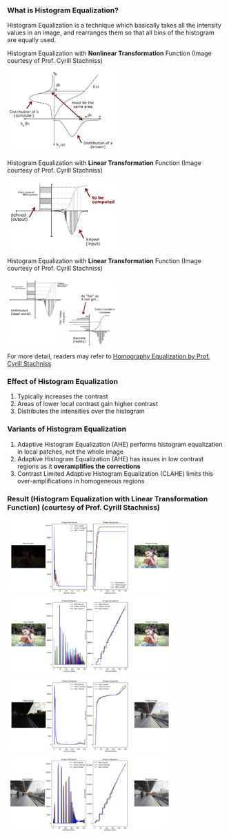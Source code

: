 ### What is Histogram Equalization?

Histogram Equalization is a technique which basically takes all the intensity values in an image, and rearranges them so that all bins of the histogram are equally used.

Histogram Equalization with **Nonlinear Transformation** Function (Image courtesy of Prof. Cyrill Stachniss)

<img src="https://github.com/YANG-SOBER/Standard_Histogram_Equalization/blob/main/hist_equal_nonlinear.png" width=50% height=50%>

Histogram Equalization with **Linear Transformation** Function (Image courtesy of Prof. Cyrill Stachniss)

<img src="https://github.com/YANG-SOBER/Standard_Histogram_Equalization/blob/main/hist_equal_linear.png" width=50% height=50%>

Histogram Equalization with **Linear Transformation** Function (Image courtesy of Prof. Cyrill Stachniss)

<img src="https://github.com/YANG-SOBER/Standard_Histogram_Equalization/blob/main/hist_equal_reality.png" width=50% height=50%>

For more detail, readers may refer to [Homography Equalization by Prof. Cyrill Stachniss](https://www.ipb.uni-bonn.de/html/teaching/photo12-2021/2021-pho1-04-img-histo-2-transformations.pptx.pdf)

### Effect of Histogram Equalization
1. Typically increases the contrast
2. Areas of lower local contrast gain higher contrast
3. Distributes the intensities over the histogram

### Variants of Histogram Equalization
1. Adaptive Histogram Equalization (AHE) performs histogram equalization in local patches, not the whole image
2. Adaptive Histogram Equalization (AHE) has issues in low contrast regions as it **overamplifies the corrections**
3. Contrast Limited Adaptive Histogram Equalization (CLAHE) limits this over-amplifications in homogeneous regions

### Result (Histogram Equalization with Linear Transformation Function) (courtesy of Prof. Cyrill Stachniss)

<img src="https://github.com/YANG-SOBER/Standard_Histogram_Equalization/blob/main/result/hist_equal_1st_girl.png" width=75% height=75%>

<img src="https://github.com/YANG-SOBER/Standard_Histogram_Equalization/blob/main/result/hist_equal_2nd_girl.png" width=75% height=75%>

<img src="https://github.com/YANG-SOBER/Standard_Histogram_Equalization/blob/main/result/hist_equal_1st_platform.png" width=75% height=75%>

<img src="https://github.com/YANG-SOBER/Standard_Histogram_Equalization/blob/main/result/hist_equal_2nd_platform.png" width=75% height=75%>
